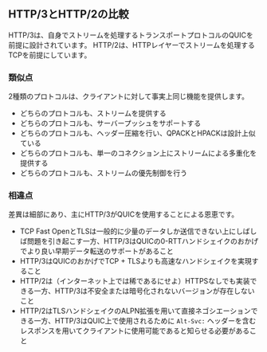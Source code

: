 ## HTTP/3とHTTP/2の比較

HTTP/3は、自身でストリームを処理するトランスポートプロトコルのQUICを前提に設計されています。
HTTP/2は、HTTPレイヤーでストリームを処理するTCPを前提にしています。

### 類似点

2種類のプロトコルは、クライアントに対して事実上同じ機能を提供します。

- どちらのプロトコルも、ストリームを提供する
- どちらのプロトコルも、サーバープッシュをサポートする
- どちらのプロトコルも、ヘッダー圧縮を行い、QPACKとHPACKは設計上似ている
- どちらのプロトコルも、単一のコネクション上にストリームによる多重化を提供する
- どちらのプロトコルも、ストリームの優先制御を行う

### 相違点

差異は細部にあり、主にHTTP/3がQUICを使用することによる恩恵です。

- TCP Fast OpenとTLSは一般的に少量のデータしか送信できない上にしばしば問題を引き起こす一方、HTTP/3はQUICの0-RTTハンドシェイクのおかげでより良い早期データ転送のサポートがあること
- HTTP/3はQUICのおかげでTCP + TLSよりも高速なハンドシェイクを実現すること
- HTTP/2は（インターネット上では稀であるにせよ）HTTPSなしでも実装できる一方、HTTP/3は不安全または暗号化されないバージョンが存在しないこと
- HTTP/2はTLSハンドシェイクのALPN拡張を用いて直接ネゴシエーションできる一方、HTTP/3はQUIC上で使用されるために `Alt-Svc:` ヘッダーを含むレスポンスを用いてクライアントに使用可能であると知らせる必要があること
